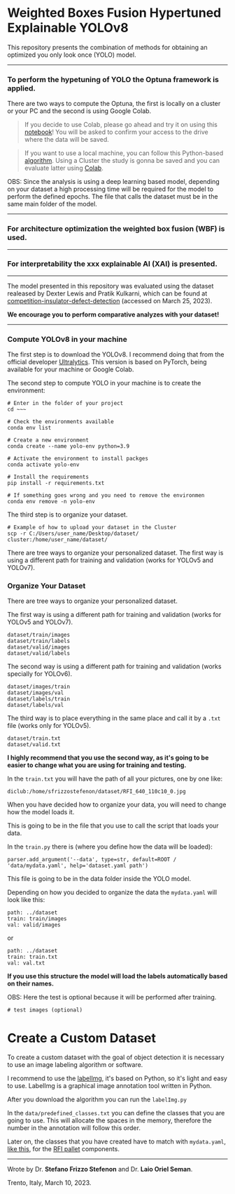 # Weighted Boxes Fusion Hypertuned Explainable YOLOv8

This repository presents the combination of methods for obtaining an optimized you only look once (YOLO) model.

---

### To perform the hypetuning of YOLO the **Optuna framework** is applied.

There are two ways to compute the Optuna, the first is locally on a cluster or your PC and the second is using Google Colab.

> If you decide to use Colab, please go ahead and try it on using this [notebook](https://github.com/SFStefenon/WBF-HE-YOLO/blob/main/Hypertuning_Optuna/Google_Colab_Computing/YOLOv8_Optuna.ipynb)! You will be asked to confirm your access to the drive where the data will be saved.

> If you want to use a local machine, you can follow this Python-based [algorithm](https://github.com/SFStefenon/WBF-HE-YOLO/blob/main/Hypertuning_Optuna/Cluster_Computing/yolov8_insulator_exp1.py). Using a Cluster the study is gonna be saved and you can evaluate latter using [Colab](https://github.com/SFStefenon/WBF-HE-YOLO/blob/main/Hypertuning_Optuna/Cluster_Computing/Experiment_Results/Optuna_Results.ipynb).


OBS: Since the analysis is using a deep learning based model, depending on your dataset a high processing time will be required for the model to perform the defined epochs. The file that calls the dataset must be in the same main folder of the model.

---

### For architecture optimization the **weighted box fusion (WBF)** is used.

---

### For interpretability the **xxx** explainable AI (XAI) is presented.

---

The model presented in this repository was evaluated using the dataset realeased by Dexter Lewis and Pratik Kulkarni, which can be found at [competition-insulator-defect-detection](https://dx.doi.org/10.21227/vkdw-x769) (accessed on March 25, 2023).

**We encourage you to perform comparative analyzes with your dataset!**

---

### Compute YOLOv8 in your machine

The first step is to download the YOLOv8. I recommend doing that from the official developer [Ultralytics](https://github.com/ultralytics/ultralytics).
This version is based on PyTorch, being available for your machine or Google Colab.

The second step to compute YOLO in your machine is to create the environment:

```
# Enter in the folder of your project
cd ~~~ 

# Check the environments available
conda env list

# Create a new environment
conda create --name yolo-env python=3.9

# Activate the environment to install packges
conda activate yolo-env

# Install the requirements
pip install -r requirements.txt

# If something goes wrong and you need to remove the environmen
conda env remove -n yolo-env
```

The third step is to organize your dataset.

```
# Example of how to upload your dataset in the Cluster
scp -r C:/Users/user_name/Desktop/dataset/ cluster:/home/user_name/dataset/
```
There are tree ways to organize your personalized dataset.
The first way is using a different path for training and validation (works for YOLOv5 and YOLOv7).

### Organize Your Dataset

There are tree ways to organize your personalized dataset.

The first way is using a different path for training and validation (works for YOLOv5 and YOLOv7).
```    
dataset/train/images
dataset/train/labels
dataset/valid/images
dataset/valid/labels
```

The second way is using a different path for training and validation (works specially for YOLOv6).
```    
dataset/images/train
dataset/images/val
dataset/labels/train
dataset/labels/val
```

The third way is to place everything in the same place and call it by a `.txt` file (works only for YOLOv5).
```
dataset/train.txt
dataset/valid.txt
```

**I highly recommend that you use the second way, as it's going to be easier to change what you are using for training and testing.**

In the `train.txt` you will have the path of all your pictures, one by one like:
```
diclub:/home/sfrizzostefenon/dataset/RFI_640_110c10_0.jpg
```

When you have decided how to organize your data, you will need to change how the model loads it.

This is going to be in the file that you use to call the script that loads your data.

In the `train.py` there is (where you define how the data will be loaded):
```
parser.add_argument('--data', type=str, default=ROOT / 'data/mydata.yaml', help='dataset.yaml path') 
```

This file is going to be in the data folder inside the YOLO model.

Depending on how you decided to organize the data the `mydata.yaml` will look like this:
```
path: ../dataset
train: train/images
val: valid/images
```
or
```
path: ../dataset
train: train.txt
val: val.txt
```

**If you use this structure the model will load the labels automatically based on their names.**

OBS: Here the test is optional because it will be performed after training.
```
# test images (optional)
```

# Create a Custom Dataset

To create a custom dataset with the goal of object detection it is necessary to use an image labeling algorithm or software.

I recommend to use the [labelImg](https://github.com/heartexlabs/labelImg), it's based on Python, so it's light and easy to use.
LabelImg is a graphical image annotation tool written in Python.

After you download the algorithm you can run the `labelImg.py`

In the `data/predefined_classes.txt` you can define the classes that you are going to use. 
This will allocate the spaces in the memory, therefore the number in the annotation will follow this order.

Later on, the classes that you have created have to match with `mydata.yaml`, [like this](https://gitlab.fbk.eu/dsip/dsip_dlresearch/rfi_acc/-/blob/main/Algorithms/YOLO/Setup%20for%20the%20Cluster/rfi_my.yaml), for the [RFI pallet](https://gitlab.fbk.eu/dsip/dsip_dlresearch/rfi_acc/-/blob/main/Extra%20Information/Componenti_RFI.xlsx) components.


---


Wrote by Dr. **Stefano Frizzo Stefenon** and Dr. **Laio Oriel Seman**.

Trento, Italy, March 10, 2023.
